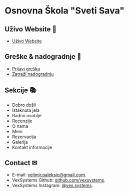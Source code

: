 # Osnovna Škola "Sveti Sava"

## **Uživo Website** 👀

- [Uživo Website](https://vexsystems.github.io/osnovna-skola-sveti-sava/)

## **Greške & nadogradnje** 🧩
- [Prijavi grešku](https://github.com/vexsystems/osnovna-skola-sveti-sava/issues)
- [Zatraži nadogradnju](https://github.com/vexsystems/osnovna-skola-sveti-sava/issues)

## **Sekcije** 📚
- Dobro došli
- Istaknuta jela
- Radno osoblje
- Recenzije
- O nama
- Meni
- Rezervacija
- Galerija
- Kontakt informacije
  
## **Contact** ✉
- E-mail: [velimir.paleksic@gmail.com](velimir.paleksic@gmail.com).
- VexSystems Github: [github.com/vexsystems](https://github.com/vexsystems).
- VexSystems Instagram: [@vex.systems](https://www.instagram.com/vex.systems/).